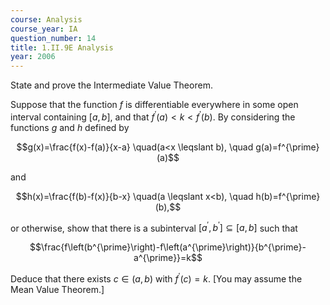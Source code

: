 ```yaml
---
course: Analysis
course_year: IA
question_number: 14
title: 1.II.9E Analysis
year: 2006
---
```



State and prove the Intermediate Value Theorem.

Suppose that the function $f$ is differentiable everywhere in some open interval containing $[a, b]$, and that $f^{\prime}(a)<k<f^{\prime}(b)$. By considering the functions $g$ and $h$ defined by

$$g(x)=\frac{f(x)-f(a)}{x-a} \quad(a<x \leqslant b), \quad g(a)=f^{\prime}(a)$$

and

$$h(x)=\frac{f(b)-f(x)}{b-x} \quad(a \leqslant x<b), \quad h(b)=f^{\prime}(b),$$

or otherwise, show that there is a subinterval $\left[a^{\prime}, b^{\prime}\right] \subseteq[a, b]$ such that

$$\frac{f\left(b^{\prime}\right)-f\left(a^{\prime}\right)}{b^{\prime}-a^{\prime}}=k$$

Deduce that there exists $c \in(a, b)$ with $f^{\prime}(c)=k$. [You may assume the Mean Value Theorem.]